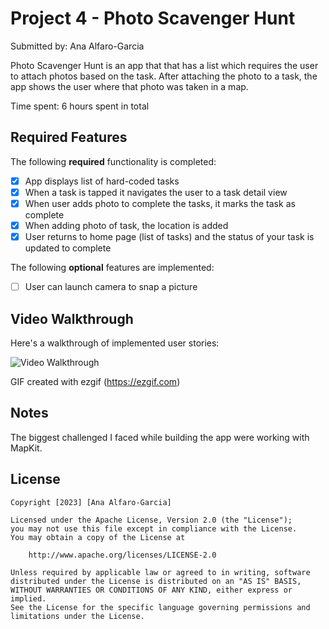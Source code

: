 # Project 4 - Photo Scavenger Hunt

Submitted by: Ana Alfaro-Garcia

Photo Scavenger Hunt is an app that that has a list which requires the user to attach photos based on the task. After attaching the photo to a task, the app shows the user where that photo was taken in a map.

Time spent: 6 hours spent in total

## Required Features

The following **required** functionality is completed:

- [x] App displays list of hard-coded tasks
- [x] When a task is tapped it navigates the user to a task detail view
- [x] When user adds photo to complete the tasks, it marks the task as complete
- [x] When adding photo of task, the location is added
- [x] User returns to home page (list of tasks) and the status of your task is updated to complete
 
The following **optional** features are implemented:

- [ ] User can launch camera to snap a picture	

## Video Walkthrough

Here's a walkthrough of implemented user stories:

<img src='https://github.com/anaalfarogarciaa/Codepath-iOS-Project4/blob/435c1c4f7b3f6d3ae9f8bbd1d50f3cc646c19121/photo_scavenger_%20hunt.gif' width='' alt='Video Walkthrough' />

GIF created with ezgif (https://ezgif.com)  

## Notes

The biggest challenged I faced while building the app were working with MapKit.

## License

    Copyright [2023] [Ana Alfaro-Garcia]

    Licensed under the Apache License, Version 2.0 (the "License");
    you may not use this file except in compliance with the License.
    You may obtain a copy of the License at

        http://www.apache.org/licenses/LICENSE-2.0

    Unless required by applicable law or agreed to in writing, software
    distributed under the License is distributed on an "AS IS" BASIS,
    WITHOUT WARRANTIES OR CONDITIONS OF ANY KIND, either express or implied.
    See the License for the specific language governing permissions and
    limitations under the License.
